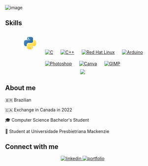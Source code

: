 ![image](https://github.com/maria-eduarda-cunha/maria-eduarda-cunha/assets/128634212/82770a55-140a-40c5-892d-094ad041e546)


## Skills
<div align="center">  
<a href="https://www.python.org" target="_blank"><img style="margin: 10px" src="https://raw.githubusercontent.com/devicons/devicon/master/icons/python/python-original.svg" alt="Python" height="50" /></a>
<a href="" target="_blank"><img style="margin: 10px" src="https://cdn.jsdelivr.net/gh/devicons/devicon/icons/c/c-original.svg" alt="C" height="50" /></a>
<a href="" target="_blank"><img style="margin: 10px" src="https://cdn.jsdelivr.net/gh/devicons/devicon/icons/cplusplus/cplusplus-original.svg" alt="C++" height="50" /></a>
<a href="https://www.redhat.com/pt-br?sc_cid=7013a000003SjSGAA0&campaign=options" target="_blank"><img style="margin: 10px" src="https://cdn.jsdelivr.net/gh/devicons/devicon/icons/redhat/redhat-original.svg" alt="Red Hat Linux" height="50" /></a>
<a href="https://www.arduino.cc" target="_blank"><img style="margin: 10px" src="https://cdn.jsdelivr.net/gh/devicons/devicon/icons/arduino/arduino-original-wordmark.svg" alt="Arduino" height="50" /></a>
<a href="https://www.adobe.com/br/products/photoshop/landpa.html?sdid=KQPOM&mv=search&ef_id=EAIaIQobChMI0tzhoaDVgAMV9y3UAR3XBQdqEAAYASAAEgKW5vD_BwE:G:s&s_kwcid=AL!3085!3!534509111647!e!!g!!photoshop!188192502!10077842982&gad=1&gclid=EAIaIQobChMI0tzhoaDVgAMV9y3UAR3XBQdqEAAYASAAEgKW5vD_BwE" target="_blank"><img style="margin: 10px" src="https://cdn.jsdelivr.net/gh/devicons/devicon/icons/photoshop/photoshop-plain.svg" alt="Photoshop" height="50" /></a>
<a href="https://www.canva.com" target="_blank"><img style="margin: 10px" src="https://cdn.jsdelivr.net/gh/devicons/devicon/icons/canva/canva-original.svg" alt="Canva" height="50" /></a>
<a href="https://www.gimp.org" target="_blank"><img style="margin: 10px" src="https://cdn.jsdelivr.net/gh/devicons/devicon/icons/gimp/gimp-original.svg" alt="GIMP" height="50" /></a>
</div> 
      
<div align="center">
  <a href="https://github.com/lurira-madduds">
    <img height="180em" src="https://github-readme-stats.vercel.app/api/top-langs/?username=lurira-madduds&layout=compact&langs_count=7&theme=dark"/>
  </a> 
</div>

## About me
🇧🇷 Brazilian

🇨🇦 Exchange in Canada in 2022

🎓 Computer Science Bachelor's Student

🎒 Student at Universidade Presbietriana Mackenzie

## Connect with me
<div align="center">
    <a href="www.linkedin.com/in/maria-eduarda-cunha-" target="_blank">
  <img src=https://img.shields.io/badge/linkedin-%231E77B5.svg?&style=for-the-badge&logo=linkedin&logoColor=white alt=linkedin style="margin-bottom: 5px;" />
    <a href="https://linktr.ee/madduds" target="_blank">
  <img src=https://img.shields.io/badge/portfolio-%25231E77B5.svg?style=for-the-badge&logo=portfolio&logoColor=white&color=white&cacheSeconds=3600&link=%3Chttps%3A%2F%2Flinktr.ee%2Fmadduds%3E alt=portfolio style="margin-bottom: 5px;" />
  </a> 
</div> 
